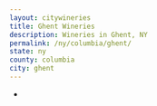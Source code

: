 ```yaml
---
layout: citywineries
title: Ghent Wineries
description: Wineries in Ghent, NY
permalink: /ny/columbia/ghent/
state: ny
county: columbia
city: ghent
---
```

-
